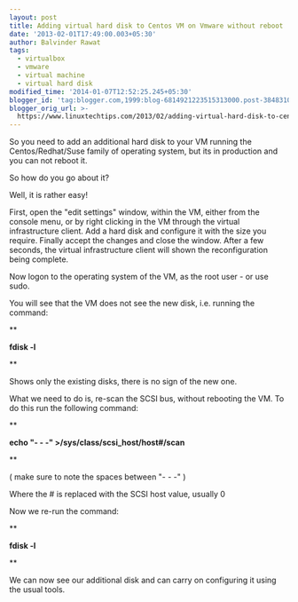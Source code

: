 ```yaml
---
layout: post
title: Adding virtual hard disk to Centos VM on Vmware without reboot
date: '2013-02-01T17:49:00.003+05:30'
author: Balvinder Rawat
tags:
  - virtualbox
  - vmware
  - virtual machine
  - virtual hard disk
modified_time: '2014-01-07T12:52:25.245+05:30'
blogger_id: 'tag:blogger.com,1999:blog-6814921223515313000.post-3848310085301024157'
blogger_orig_url: >-
  https://www.linuxtechtips.com/2013/02/adding-virtual-hard-disk-to-centos-vm.html
---
```

  

So you need to add an additional hard disk to your VM running the Centos/Redhat/Suse family of operating system, but its in production and you can not reboot it.

  

  

So how do you go about it?

  

Well, it is rather easy!

  

First, open the "edit settings" window, within the VM, either from the console menu, or by right clicking in the VM through the virtual infrastructure client. Add a hard disk and configure it with the size you require. Finally accept the changes and close the window. After a few seconds, the virtual infrastructure client will shown the reconfiguration being complete.

  

Now logon to the operating system of the VM, as the root user - or use sudo.

  

You will see that the VM does not see the new disk, i.e. running the command:

  

**

**fdisk -l**

**

  

Shows only the existing disks, there is no sign of the new one.

  

What we need to do is, re-scan the SCSI bus, without rebooting the VM. To do this run the following command:

  

**

**echo "- - -" >/sys/class/scsi_host/host#/scan**

**  

  

  

  

  

( make sure to note the spaces between "- - -" )

  

  

  

Where the # is replaced with the SCSI host value, usually 0

  

  

Now we re-run the command:

  

**

**fdisk -l**

**

  

We can now see our additional disk and can carry on configuring it using the usual tools.

